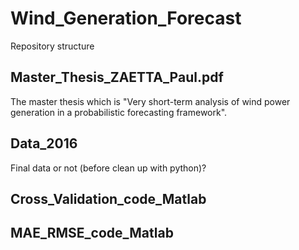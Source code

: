 # Wind_Generation_Forecast

Repository structure

## Master_Thesis_ZAETTA_Paul.pdf

The master thesis which is "Very short-term analysis of wind power generation in a probabilistic forecasting framework". 

## Data_2016

Final data or not (before clean up with python)?

## Cross_Validation_code_Matlab

## MAE_RMSE_code_Matlab

